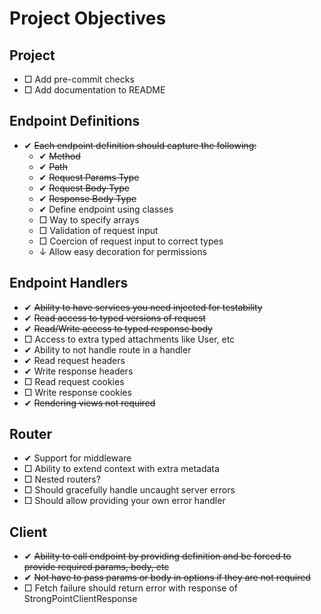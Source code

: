 # Project Objectives

## Project
- □ Add pre-commit checks
- □ Add documentation to README

## Endpoint Definitions
- ✔ ~~Each endpoint definition should capture the following:~~
  - ✔ ~~Method~~
  - ✔ ~~Path~~
  - ✔ ~~Request Params Type~~
  - ✔ ~~Request Body Type~~
  - ✔ ~~Response Body Type~~
  - ✔ Define endpoint using classes
  - □ Way to specify arrays
  - □ Validation of request input
  - □ Coercion of request input to correct types
  - ↓ Allow easy decoration for permissions

## Endpoint Handlers
- ✔ ~~Ability to have services you need injected for testability~~
- ✔ ~~Read access to typed versions of request~~
- ✔ ~~Read/Write access to typed response body~~
- □ Access to extra typed attachments like User, etc
- ✔ Ability to not handle route in a handler
- ✔ Read request headers
- ✔ Write response headers
- □ Read request cookies
- □ Write response cookies
- ✔ ~~Rendering views not required~~

## Router
- ✔ Support for middleware
- □ Ability to extend context with extra metadata
- □ Nested routers?
- □ Should gracefully handle uncaught server errors
- □ Should allow providing your own error handler

## Client
- ✔ ~~Ability to call endpoint by providing definition and be forced to provide required params, body, etc~~
- ✔ ~~Not have to pass params or body in options if they are not required~~
- □ Fetch failure should return error with response of StrongPointClientResponse
